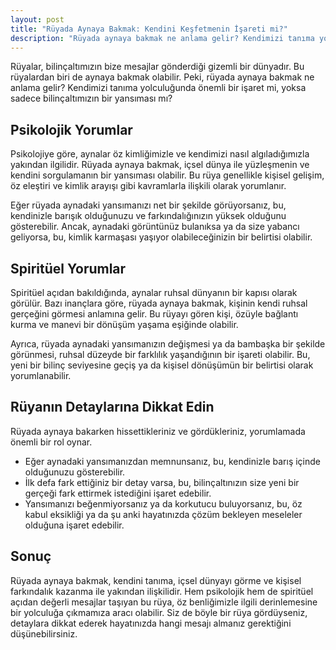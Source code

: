 ```yaml
---
layout: post
title: "Rüyada Aynaya Bakmak: Kendini Keşfetmenin İşareti mi?"
description: "Rüyada aynaya bakmak ne anlama gelir? Kendimizi tanıma yolculuğunda önemli bir işaret mi, yoksa sadece bilinçaltımızın bir yansıması mı?"
---
```


Rüyalar, bilinçaltımızın bize mesajlar gönderdiği gizemli bir dünyadır. Bu rüyalardan biri de aynaya bakmak olabilir. Peki, rüyada aynaya bakmak ne anlama gelir? Kendimizi tanıma yolculuğunda önemli bir işaret mi, yoksa sadece bilinçaltımızın bir yansıması mı?

## Psikolojik Yorumlar

Psikolojiye göre, aynalar öz kimliğimizle ve kendimizi nasıl algıladığımızla yakından ilgilidir. Rüyada aynaya bakmak, içsel dünya ile yüzleşmenin ve kendini sorgulamanın bir yansıması olabilir. Bu rüya genellikle kişisel gelişim, öz eleştiri ve kimlik arayışı gibi kavramlarla ilişkili olarak yorumlanır.

Eğer rüyada aynadaki yansımanızı net bir şekilde görüyorsanız, bu, kendinizle barışık olduğunuzu ve farkındalığınızın yüksek olduğunu gösterebilir. Ancak, aynadaki görüntünüz bulanıksa ya da size yabancı geliyorsa, bu, kimlik karmaşası yaşıyor olabileceğinizin bir belirtisi olabilir.

## Spiritüel Yorumlar

Spiritüel açıdan bakıldığında, aynalar ruhsal dünyanın bir kapısı olarak görülür. Bazı inançlara göre, rüyada aynaya bakmak, kişinin kendi ruhsal gerçeğini görmesi anlamına gelir. Bu rüyayı gören kişi, özüyle bağlantı kurma ve manevi bir dönüşüm yaşama eşiğinde olabilir.

Ayrıca, rüyada aynadaki yansımanızın değişmesi ya da bambaşka bir şekilde görünmesi, ruhsal düzeyde bir farklılık yaşandığının bir işareti olabilir. Bu, yeni bir bilinç seviyesine geçiş ya da kişisel dönüşümün bir belirtisi olarak yorumlanabilir.

## Rüyanın Detaylarına Dikkat Edin

Rüyada aynaya bakarken hissettikleriniz ve gördükleriniz, yorumlamada önemli bir rol oynar.

- Eğer aynadaki yansımanızdan memnunsanız, bu, kendinizle barış içinde olduğunuzu gösterebilir.
- İlk defa fark ettiğiniz bir detay varsa, bu, bilinçaltınızın size yeni bir gerçeği fark ettirmek istediğini işaret edebilir.
- Yansımanızı beğenmiyorsanız ya da korkutucu buluyorsanız, bu, öz kabul eksikliği ya da şu anki hayatınızda çözüm bekleyen meseleler olduğuna işaret edebilir.

## Sonuç

Rüyada aynaya bakmak, kendini tanıma, içsel dünyayı görme ve kişisel farkındalık kazanma ile yakından ilişkilidir. Hem psikolojik hem de spiritüel açıdan değerli mesajlar taşıyan bu rüya, öz benliğimizle ilgili derinlemesine bir yolculuğa çıkmamıza aracı olabilir. Siz de böyle bir rüya gördüyseniz, detaylara dikkat ederek hayatınızda hangi mesajı almanız gerektiğini düşünebilirsiniz.